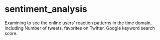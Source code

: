 # sentiment_analysis
Examining to see the online users’ reaction patterns in the time domain, including  Number of tweets, favorites on Twitter, Google keyword search score.
